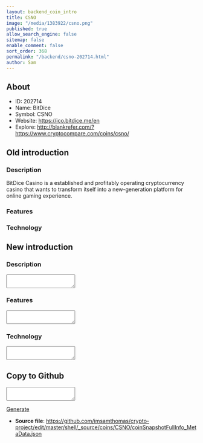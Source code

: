 ```yaml
---
layout: backend_coin_intro
title: CSNO
image: "/media/1383922/csno.png"
published: true
allow_search_engine: false
sitemap: false
enable_comment: false
sort_order: 368
permalink: "/backend/csno-202714.html"
author: Sam
---
```


## About

- ID: 202714
- Name: BitDice
- Symbol: CSNO
- Website: https://ico.bitdice.me/en
- Explore: http://blankrefer.com/?https://www.cryptocompare.com/coins/csno/


## Old introduction

### Description

<p>BitDice Casino is a established and profitably operating cryptocurrency casino that wants to transform itself into a new-generation platform for online gaming experience.</p>

### Features


### Technology




## New introduction


### Description
<textarea id="meta_description" name="description"></textarea>

### Features
<textarea id="meta_features" name="features"></textarea>

### Technology
<textarea id="meta_technology" name="technology"></textarea>


## Copy to Github

<textarea id="coinsnapshotfullinfo_metadata"></textarea>

<a href="#gen" onclick="generateMetaDatJson()">Generate</a>

- **Source file**: <a href="https://github.com/imsamthomas/crypto-project/edit/master/shell/_source/coins/CSNO/coinSnapshotFullInfo_MetaData.json">https://github.com/imsamthomas/crypto-project/edit/master/shell/_source/coins/CSNO/coinSnapshotFullInfo_MetaData.json</a>

